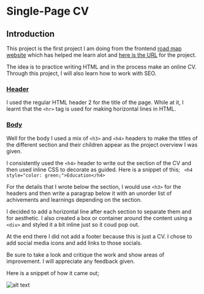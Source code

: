 # Single-Page CV

## Introduction

This project is the first project I am doing from the frontend [road map website](roadmap.sh) which has helped me learn  alot  and  [here is the URL](https://roadmap.sh/projects/single-page-cv) for the project.

The idea is to practice writing HTML and in the process make an online CV. Through this project, I will also learn how to work with SEO.

### <ins>Header</ins>

I used the regular HTML header 2 for the title of the page. While at it, I learnt that the ``` <hr> ``` tag is used for making horizontal lines in HTML.

### <ins>Body</ins>

Well for the body I used a mix of ``` <h3> ``` and ``` <h4> ``` headers to make the titles of the different section and their children appear as the project overview I was given. 

I consistently used the ``` <h4> ``` header to write out the section of the CV and then used inline CSS to decorate as guided. Here is a snippet of this; ```  <h4 style="color: green;">Education</h4> ```

For the details that I wrote below the section, I would use ``` <h3> ``` for the headers and then write a paragrap below it with an unorder list of achivements and learnings depending on the section.

I decided to add a horizontal line after each section to separate them and for aesthetic. I also created a box or container around the content using a ``` <div> ``` and styled it a bit inline just so it coud pop out.

At the end there I did not add a footer because this is just a CV. I chose to add social media icons and add links to those socials.

Be sure to take a look and critique the work and show areas of improvement. I will appreciate any feedback given.

Here is a snippet of how it came out;

![alt text](image.png)